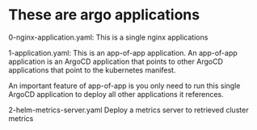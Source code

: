 # These are argo applications

0-nginx-application.yaml: This is a single nginx applications

1-application.yaml: This is an app-of-app application. 
An app-of-app application is an ArgoCD application that points to other ArgoCD applications that point to the kubernetes manifest. 

An important feature of app-of-app is you only need to run this single ArgoCD application to deploy all other applications it references.

2-helm-metrics-server.yaml
Deploy a metrics server to retrieved cluster metrics